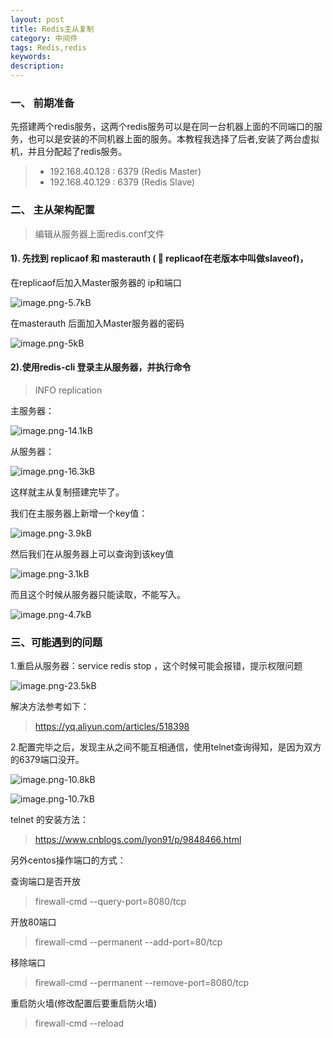 ```yaml
---
layout: post
title: Redis主从复制
category: 中间件
tags: Redis,redis
keywords: 
description:
---
```


### 一、 前期准备

先搭建两个redis服务，这两个redis服务可以是在同一台机器上面的不同端口的服务，也可以是安装的不同机器上面的服务。本教程我选择了后者,安装了两台虚拟机，并且分配起了redis服务。

> * 192.168.40.128 : 6379  (Redis Master)
>*  192.168.40.129 : 6379    (Redis Slave)

### 二、 主从架构配置

> 编辑从服务器上面redis.conf文件 

#### 1). 先找到 replicaof 和 masterauth  ( &#x1F6A9; replicaof在老版本中叫做slaveof)，


 在replicaof后加入Master服务器的 ip和端口

![image.png-5.7kB][1]
  
  
 在masterauth 后面加入Master服务器的密码

 ![image.png-5kB][2]
 
#### 2).使用redis-cli 登录主从服务器，并执行命令 
 
 > INFO replication
 
 主服务器：
 
 ![image.png-14.1kB][3]

 从服务器：
 
 ![image.png-16.3kB][4]

这样就主从复制搭建完毕了。

我们在主服务器上新增一个key值：

![image.png-3.9kB][5]

然后我们在从服务器上可以查询到该key值

![image.png-3.1kB][6]

而且这个时候从服务器只能读取，不能写入。

![image.png-4.7kB][7]

### 三、可能遇到的问题

1.重启从服务器：service redis stop ，这个时候可能会报错，提示权限问题

 ![image.png-23.5kB][8]
 
 解决方法参考如下：

 > https://yq.aliyun.com/articles/518398



2.配置完毕之后，发现主从之间不能互相通信，使用telnet查询得知，是因为双方的6379端口没开。

![image.png-10.8kB][9]


![image.png-10.7kB][10]


telnet 的安装方法：

> https://www.cnblogs.com/lyon91/p/9848466.html

另外centos操作端口的方式：

查询端口是否开放
> firewall-cmd --query-port=8080/tcp

 开放80端口
> firewall-cmd --permanent --add-port=80/tcp

 移除端口
 > firewall-cmd --permanent --remove-port=8080/tcp
 
重启防火墙(修改配置后要重启防火墙)
> firewall-cmd --reload




  [1]: http://static.zybuluo.com/qxjbeyond/4go7z8a4uga75ndl8357net2/image.png
  [2]: http://static.zybuluo.com/qxjbeyond/3hf2lhthdiz08j0vdhv1v0mr/image.png
  [3]: http://static.zybuluo.com/qxjbeyond/w833do6lpf3kuq50tz02mix4/image.png
  [4]: http://static.zybuluo.com/qxjbeyond/enag97fl9dmye191e4f8bt8d/image.png
  [5]: http://static.zybuluo.com/qxjbeyond/w6lk497pcsijbdpqr0gelq9n/image.png
  [6]: http://static.zybuluo.com/qxjbeyond/6gt54p1fgjyogtsv3cmji06e/image.png
  [7]: http://static.zybuluo.com/qxjbeyond/mfsph89vvvy1a2pwn3t7o3m9/image.png
  [8]: http://static.zybuluo.com/qxjbeyond/c4l7b7apyf4istetc3uz0t1e/image.png
  [9]: http://static.zybuluo.com/qxjbeyond/4zboyk7stc8ae2s1xv6z2mhx/image.png
  [10]: http://static.zybuluo.com/qxjbeyond/3z45pwjb5mii7hck6p8rp3t7/image.png